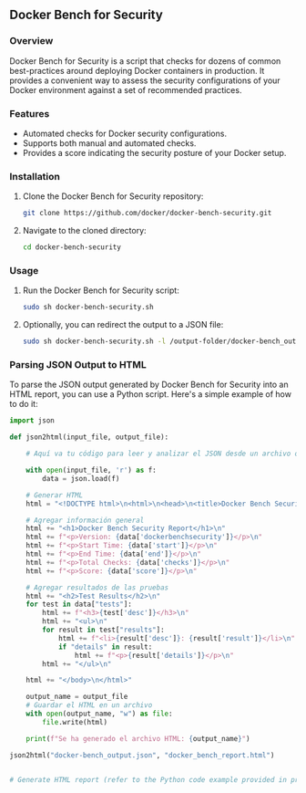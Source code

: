 ## Docker Bench for Security

### Overview
Docker Bench for Security is a script that checks for dozens of common best-practices around deploying Docker containers in production. It provides a convenient way to assess the security configurations of your Docker environment against a set of recommended practices.

### Features
- Automated checks for Docker security configurations.
- Supports both manual and automated checks.
- Provides a score indicating the security posture of your Docker setup.

### Installation
1. Clone the Docker Bench for Security repository:
    ```bash
    git clone https://github.com/docker/docker-bench-security.git
    ```

2. Navigate to the cloned directory:
    ```bash
    cd docker-bench-security
    ```

### Usage
1. Run the Docker Bench for Security script:
    ```bash
    sudo sh docker-bench-security.sh
    ```

2. Optionally, you can redirect the output to a JSON file:
    ```bash
    sudo sh docker-bench-security.sh -l /output-folder/docker-bench_output

    ```

### Parsing JSON Output to HTML
To parse the JSON output generated by Docker Bench for Security into an HTML report, you can use a Python script. Here's a simple example of how to do it:

```python
import json

def json2html(input_file, output_file):

    # Aquí va tu código para leer y analizar el JSON desde un archivo o una cadena.

    with open(input_file, 'r') as f:
        data = json.load(f)

    # Generar HTML
    html = "<!DOCTYPE html>\n<html>\n<head>\n<title>Docker Bench Security Report</title>\n</head>\n<body>\n"

    # Agregar información general
    html += "<h1>Docker Bench Security Report</h1>\n"
    html += f"<p>Version: {data['dockerbenchsecurity']}</p>\n"
    html += f"<p>Start Time: {data['start']}</p>\n"
    html += f"<p>End Time: {data['end']}</p>\n"
    html += f"<p>Total Checks: {data['checks']}</p>\n"
    html += f"<p>Score: {data['score']}</p>\n"

    # Agregar resultados de las pruebas
    html += "<h2>Test Results</h2>\n"
    for test in data["tests"]:
        html += f"<h3>{test['desc']}</h3>\n"
        html += "<ul>\n"
        for result in test["results"]:
            html += f"<li>{result['desc']}: {result['result']}</li>\n"
            if "details" in result:
                html += f"<p>{result['details']}</p>\n"
        html += "</ul>\n"

    html += "</body>\n</html>"

    output_name = output_file
    # Guardar el HTML en un archivo
    with open(output_name, "w") as file:
        file.write(html)

    print(f"Se ha generado el archivo HTML: {output_name}")

json2html("docker-bench_output.json", "docker_bench_report.html")


# Generate HTML report (refer to the Python code example provided in previous response)

